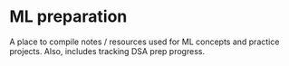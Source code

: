 # ML preparation
A place to compile notes / resources used for ML concepts and practice projects. Also, includes tracking DSA prep progress. 
